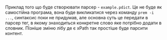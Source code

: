 

Приклад того що буде створювати парсер - `example.pdict`. Це не буде як самостійна програма, вона буде викликатися через команду `prem -i ...`, синтаксис поки не придумав, але основна суть це передати в парсер тег, в якому знаходиться конкретне слово яке потрібно додати в словник. Пізніше зміню лібу де є xPath так простіше буде парсити контент.
